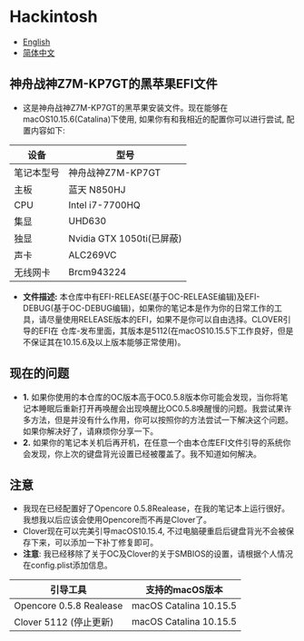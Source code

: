 # Hackintosh <br>
* [English](https://github.com/Xin9912/Hackintosh/blob/master/README.md)
* [简体中文](https://github.com/Xin9912/Hackintosh/blob/master/README_cn.md)
&emsp;
## 神舟战神Z7M-KP7GT的黑苹果EFI文件
* 这是神舟战神Z7M-KP7GT的黑苹果安装文件。现在能够在macOS10.15.6(Catalina)下使用, 如果你有和我相近的配置你可以进行尝试, 配置内容如下:

| 设备 | 型号 |
| ---- | ---- |
| 笔记本型号 |神舟战神Z7M-KP7GT |
| 主板 | 蓝天 N850HJ |
| CPU | Intel i7-7700HQ |
| 集显 | UHD630 |
| 独显 | Nvidia GTX 1050ti(已屏蔽) |
| 声卡 | ALC269VC |
| 无线网卡 | Brcm943224 | <br>

* **文件描述:** 本仓库中有EFI-RELEASE(基于OC-RELEASE编辑)及EFI-DEBUG(基于OC-DEBUG编辑)，如果你的笔记本是作为你的日常工作的工具，请尽量使用RELEASE版本的EFI，如果不是你可以自由选择。CLOVER引导的EFI在 仓库-发布里面，其版本是5112(在macOS10.15.5下工作良好，但是不保证其在10.15.6及以上版本能够正常使用)。

## 现在的问题
* **1.** 如果你使用的本仓库的OC版本高于OC0.5.8版本你可能会发现，当你将笔记本睡眠后重新打开再唤醒会出现唤醒比OC0.5.8唤醒慢的问题。我尝试果许多方法，但是并没有什么作用，你可以按照你的方法尝试一下解决这个问题。如果你解决好了，请麻烦你分享一下。 <br>
* **2.** 如果你的笔记本关机后再开机，在任意一个由本仓库EFI文件引导的系统你会发现，你上次的键盘背光设置已经被覆盖了。我不知道如何解决。 <br>

## 注意
* 我现在已经配置好了Opencore 0.5.8Realease，在我的笔记本上运行很好。我想我以后应该会使用Opencore而不再是Clover了。<br>
* Clover现在可以完美引导macOS10.15.4, 不过电脑硬重启后键盘背光不会被保存下来，可以添加一下补丁修复即可。
* **注意**: 我已经移除了关于OC及Clover的关于SMBIOS的设置，请根据个人情况在config.plist添加信息。<br>

| 引导工具 | 支持的macOS版本 |
| ---- | ---- |
| Opencore 0.5.8 Realease | macOS Catalina 10.15.5 |
|Clover 5112 (停止更新) | macOS Catalina 10.15.5 |

